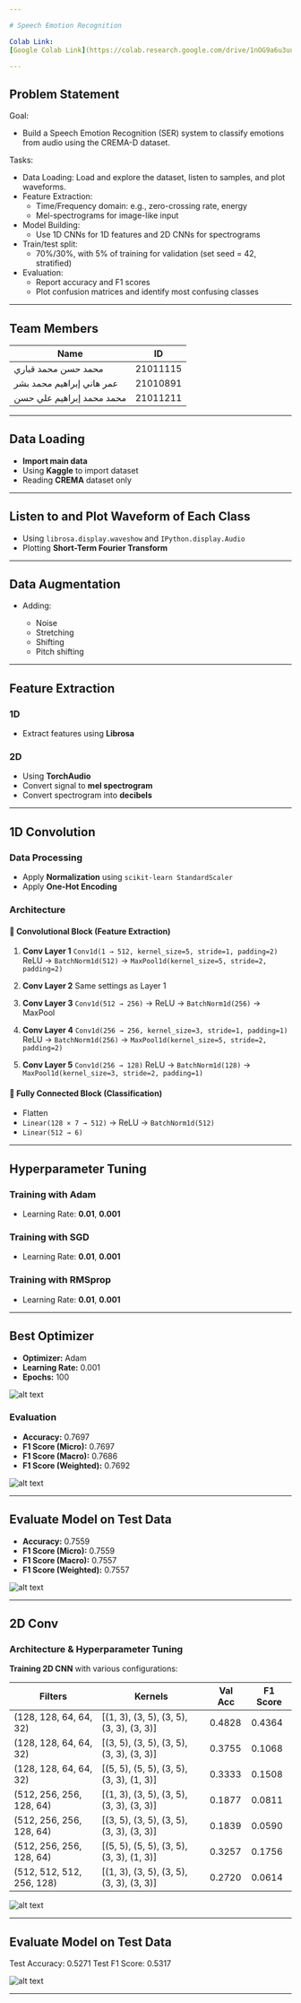 ```yaml
---

# Speech Emotion Recognition

Colab Link: 
[Google Colab Link](https://colab.research.google.com/drive/1nOG9a6u3uuNlBsVXu1CkyhdV1STX7pC8?usp=sharing)

---
```


## Problem Statement

Goal:
- Build a Speech Emotion Recognition (SER) system to classify emotions from audio using the CREMA-D dataset.

Tasks:
- Data Loading: Load and explore the dataset, listen to samples, and plot waveforms.
- Feature Extraction:
  - Time/Frequency domain: e.g., zero-crossing rate, energy
  - Mel-spectrograms for image-like input
- Model Building:
  - Use 1D CNNs for 1D features and 2D CNNs for spectrograms
- Train/test split:
  - 70%/30%, with 5% of training for validation (set seed = 42, stratified)
- Evaluation:
  - Report accuracy and F1 scores
  - Plot confusion matrices and identify most confusing classes

---

## Team Members

| Name                      | ID       |
| ------------------------- | -------- |
| محمد حسن محمد قباري       | 21011115 |
| عمر هاني إبراهيم محمد بشر | 21010891 |
| محمد محمد إبراهيم علي حسن | 21011211 |

---

## Data Loading

- **Import main data**
- Using **Kaggle** to import dataset
- Reading **CREMA** dataset only

---

## Listen to and Plot Waveform of Each Class

- Using `librosa.display.waveshow` and `IPython.display.Audio`
- Plotting **Short-Term Fourier Transform**

---

## Data Augmentation

- Adding:

  - Noise
  - Stretching
  - Shifting
  - Pitch shifting

---

## Feature Extraction

### 1D

- Extract features using **Librosa**

### 2D

- Using **TorchAudio**
- Convert signal to **mel spectrogram**
- Convert spectrogram into **decibels**

---

## 1D Convolution

### Data Processing

- Apply **Normalization** using `scikit-learn StandardScaler`
- Apply **One-Hot Encoding**

### Architecture

#### 🔁 Convolutional Block (Feature Extraction)

1. **Conv Layer 1**
   `Conv1d(1 → 512, kernel_size=5, stride=1, padding=2)`
   ReLU → `BatchNorm1d(512)` → `MaxPool1d(kernel_size=5, stride=2, padding=2)`

2. **Conv Layer 2**
   Same settings as Layer 1

3. **Conv Layer 3**
   `Conv1d(512 → 256)` → ReLU → `BatchNorm1d(256)` → MaxPool

4. **Conv Layer 4**
   `Conv1d(256 → 256, kernel_size=3, stride=1, padding=1)`
   ReLU → `BatchNorm1d(256)` → `MaxPool1d(kernel_size=5, stride=2, padding=2)`

5. **Conv Layer 5**
   `Conv1d(256 → 128)`
   ReLU → `BatchNorm1d(128)` → `MaxPool1d(kernel_size=3, stride=2, padding=1)`

#### 🔗 Fully Connected Block (Classification)

- Flatten
- `Linear(128 × 7 → 512)` → ReLU → `BatchNorm1d(512)`
- `Linear(512 → 6)`

---

## Hyperparameter Tuning

### Training with Adam

- Learning Rate: **0.01**, **0.001**

### Training with SGD

- Learning Rate: **0.01**, **0.001**

### Training with RMSprop

- Learning Rate: **0.01**, **0.001**

---

## Best Optimizer

- **Optimizer:** Adam
- **Learning Rate:** 0.001
- **Epochs:** 100

![alt text](./docs/1.png)

### Evaluation

- **Accuracy:** 0.7697
- **F1 Score (Micro):** 0.7697
- **F1 Score (Macro):** 0.7686
- **F1 Score (Weighted):** 0.7692

![alt text](./docs/2.png)

---

## Evaluate Model on Test Data

- **Accuracy:** 0.7559
- **F1 Score (Micro):** 0.7559
- **F1 Score (Macro):** 0.7557
- **F1 Score (Weighted):** 0.7557

![alt text](./docs/3.png)

---

## 2D Conv

### Architecture & Hyperparameter Tuning

**Training 2D CNN** with various configurations:

| Filters                   | Kernels                                   | Val Acc | F1 Score |
| ------------------------- | ----------------------------------------- | ------- | -------- |
| (128, 128, 64, 64, 32)    | \[(1, 3), (3, 5), (3, 5), (3, 3), (3, 3)] | 0.4828  | 0.4364   |
| (128, 128, 64, 64, 32)    | \[(3, 5), (3, 5), (3, 5), (3, 3), (3, 3)] | 0.3755  | 0.1068   |
| (128, 128, 64, 64, 32)    | \[(5, 5), (5, 5), (3, 5), (3, 3), (1, 3)] | 0.3333  | 0.1508   |
| (512, 256, 256, 128, 64)  | \[(1, 3), (3, 5), (3, 5), (3, 3), (3, 3)] | 0.1877  | 0.0811   |
| (512, 256, 256, 128, 64)  | \[(3, 5), (3, 5), (3, 5), (3, 3), (3, 3)] | 0.1839  | 0.0590   |
| (512, 256, 256, 128, 64)  | \[(5, 5), (5, 5), (3, 5), (3, 3), (1, 3)] | 0.3257  | 0.1756   |
| (512, 512, 512, 256, 128) | \[(1, 3), (3, 5), (3, 5), (3, 3), (3, 3)] | 0.2720  | 0.0614   |

![alt text](./docs/5.png)

---

## Evaluate Model on Test Data

Test Accuracy: 0.5271
Test F1 Score: 0.5317

![alt text](./docs/4.png)

---
